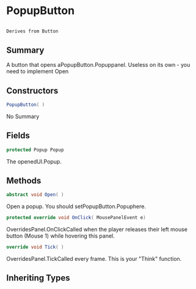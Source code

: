 # PopupButton

## 
```c#
Derives from Button
```

## Summary

A button that opens aPopupButton.Popuppanel.
Useless on its own - you need to implement Open
## Constructors

```c#
PopupButton( ) 
```
No Summary
## Fields

```c#
protected Popup Popup
```
The openedUI.Popup.
## Methods

```c#
abstract void Open( ) 
```
Open a popup. You should setPopupButton.Popuphere.
```c#
protected override void OnClick( MousePanelEvent e) 
```
OverridesPanel.OnClickCalled when the player releases their left mouse button (Mouse 1) while hovering this panel.
```c#
override void Tick( ) 
```
OverridesPanel.TickCalled every frame. This is your "Think" function.
## Inheriting Types


